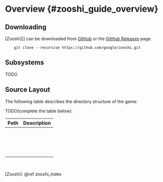 Overview    {#zooshi_guide_overview}
========

## Downloading

[Zooshi][] can be downloaded from [GitHub][] or the [GitHub Releases][] page.

~~~{.sh}
    git clone --recursive https://github.com/google/zooshi.git
~~~

## Subsystems

TODO

## Source Layout

The following table describes the directory structure of the game:

TODO(complete the table below):


| Path                          | Description                                  |
|-------------------------------|----------------------------------------------|
|                               |                                              |
|                               |                                              |
|                               |                                              |
|                               |                                              |
|                               |                                              |
|                               |                                              |
|                               |                                              |
|                               |                                              |
|                               |                                              |
|                               |                                              |
|                               |                                              |
|                               |                                              |
|                               |                                              |
|                               |                                              |
|                               |                                              |
|                               |                                              |



<br>

  [GitHub]: http://github.com/zooshi
  [GitHub Releases]: http://github.com/google/zooshi/releases
  [Zooshi]: @ref zooshi_index
